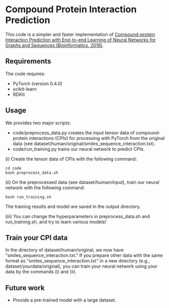 # Compound Protein Interaction Prediction

This code is a simpler and faster implementation of
[Compound-protein Interaction Prediction with End-to-end Learning of Neural Networks for Graphs and Sequences (Bioinformatics, 2018)](https://academic.oup.com/bioinformatics/advance-article-abstract/doi/10.1093/bioinformatics/bty535/5050020?redirectedFrom=PDF).


## Requirements

The code requires:
- PyTorch (version 0.4.0)
- scikit-learn
- RDKit


## Usage

We provides two major scripts:

- code/preprocess_data.py creates the input tensor data of compound-protein interactions (CPIs)
for processing with PyTorch from the original data
(see dataset/human/original/smiles_sequence_interaction.txt).
- code/run_training.py trains our neural network to predict CPIs.

(i) Create the tensor data of CPIs with the following command:
```
cd code
bash preprocess_data.sh
```

(ii) On the preprocessed data (see dataset/human/input),
train our neural network with the following command:
```
bash run_training.sh
```

The training results and model are saved in the output directory.

(iii) You can change the hyperparameters in preprocess_data.sh and run_training.sh,
and try to learn various models!


## Train your CPI data
In the directory of dataset/human/original, we now have "smiles_sequence_interaction.txt."
If you prepare other data with the same format as "smiles_sequence_interaction.txt"
in a new directory (e.g., dataset/yourdata/original),
you can train your neural network using your data by the commands (i) and (ii).


## Future work

- Provide a pre-trained model with a large dataset.

